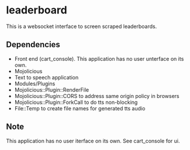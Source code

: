 leaderboard
===========
This is a websocket interface to screen scraped leaderboards.

Dependencies
------------

* Front end (cart_console).  This application has no user unterface on its own.
* Mojolicious
* Text to speech application
* Modules/Plugins
 * Mojolicious::Plugin::RenderFile
 * Mojolicious::Plugin::CORS to address same origin policy in browsers
 * Mojolicious::Plugin::ForkCall to do tts non-blocking  
 * File::Temp to create file names for generated tts audio

Note
----
This application has no user iterface on its own.  See cart_console for ui.

